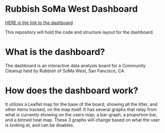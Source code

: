 # Rubbish SoMa West Dashboard

[HERE is the link to the dashboard](https://rubbishlove.shinyapps.io/dashboard/)

This repository will hold the code and structure layout for the dashboard. 

# What is the dashboard?

The dashboard is an interactive data analysis board for a Community Cleanup held by Rubbish of SoMa West, San Fancisco, CA.

# How does the dashboard work?

It utilizes a Leaflet map for the base of the board, showing all the litter, and other items tracked, on the map itself. It has several graphs that relay from what is currently showing on the users map; a bar-graph, a proportion bar, and a binned heat map. These 3 graphs will change based on what the user is looking at, and can be disables.
